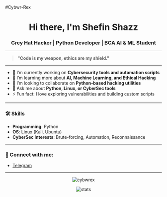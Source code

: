 #Cybwr-Rex
<h1 align="center">Hi there, I'm Shefin Shazz</h1>
<h3 align="center">Grey Hat Hacker | Python Developer | BCA AI & ML Student</h3>


---

> **"Code is my weapon, ethics are my shield."**

---

- 🔭 I’m currently working on **Cybersecurity tools and automation scripts**
- 🌱 I’m learning more about **AI, Machine Learning, and Ethical Hacking**
- 👯 I’m looking to collaborate on **Python-based hacking utilities**
- 💬 Ask me about **Python, Linux, or CyberSec tools**
- ⚡ Fun fact: I love exploring vulnerabilities and building custom scripts

---

### 🛠️ Skills
- **Programming**: Python  
- **OS**: Linux (Kali, Ubuntu)  
- **CyberSec Interests**: Brute-forcing, Automation, Reconnaissance

---

### 📱 Connect with me:
- [Telegram](https://t.me/CybwrRex)

---

<p align="center">
  <img src="https://komarev.com/ghpvc/?username=cybwrex&label=Profile%20views&color=0e75b6&style=flat" alt="cybwrex" />
</p>

<p align="center">
  <img src="https://github-readme-stats.vercel.app/api?username=cybwrex&show_icons=true&theme=radical" alt="stats" />
</p>
